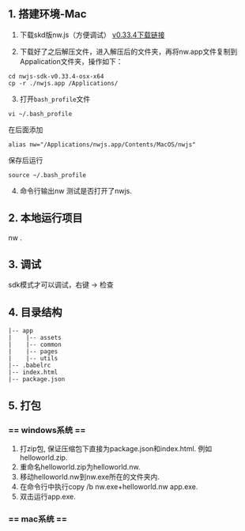 ## 1. 搭建环境-Mac

1. 下载skd版nw.js（方便调试） [v0.33.4下载链接](https://nwjs.io/blog/v0.33.4/)

2. 下载好了之后解压文件，进入解压后的文件夹，再将nw.app文件复制到Appalication文件夹，操作如下：
```shell
cd nwjs-sdk-v0.33.4-osx-x64
cp -r ./nwjs.app /Applications/
```

3. 打开`bash_profile`文件
```shell
vi ~/.bash_profile
```

在后面添加
```shell
alias nw="/Applications/nwjs.app/Contents/MacOS/nwjs" 
```

保存后运行
```shell
source ~/.bash_profile
```

4. 命令行输出nw 测试是否打开了nwjs.

## 2. 本地运行项目

nw .

## 3. 调试

sdk模式才可以调试，右键 -> 检查

## 4. 目录结构

```
|-- app
|    |-- assets
|    |-- common
|    |-- pages
|    |-- utils
|-- .babelrc
|-- index.html
|-- package.json
```

## 5. 打包

### == windows系统 ==

1. 打zip包, 保证压缩包下直接为package.json和index.html. 例如helloworld.zip. 
2. 重命名helloworld.zip为helloworld.nw. 
3. 移动helloworld.nw到nw.exe所在的文件夹内. 
4. 在命令行中执行copy /b nw.exe+helloworld.nw app.exe. 
5. 双击运行app.exe.

### == mac系统 ==



